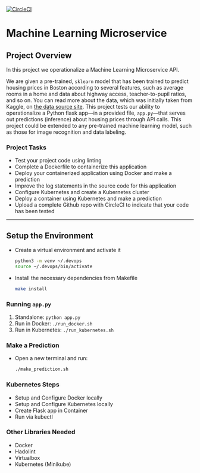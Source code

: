 [![CircleCI](https://circleci.com/gh/myersstephen/ml-microservice-container-kubernetes/tree/master.svg?style=svg)](https://circleci.com/gh/myersstephen/ml-microservice-container-kubernetes/tree/master)

# Machine Learning Microservice

## Project Overview

In this project we operationalize a Machine Learning Microservice API.

We are given a pre-trained, `sklearn` model that has been trained to predict housing prices in Boston according to several features, such as average rooms in a home and data about highway access, teacher-to-pupil ratios, and so on. You can read more about the data, which was initially taken from Kaggle, on [the data source site](https://www.kaggle.com/c/boston-housing). This project tests our ability to operationalize a Python flask app—in a provided file, `app.py`—that serves out predictions (inference) about housing prices through API calls. This project could be extended to any pre-trained machine learning model, such as those for image recognition and data labeling.

### Project Tasks

- Test your project code using linting
- Complete a Dockerfile to containerize this application
- Deploy your containerized application using Docker and make a prediction
- Improve the log statements in the source code for this application
- Configure Kubernetes and create a Kubernetes cluster
- Deploy a container using Kubernetes and make a prediction
- Upload a complete Github repo with CircleCI to indicate that your code has been tested

---

## Setup the Environment

- Create a virtual environment and activate it

  ```bash
  python3 -m venv ~/.devops
  source ~/.devops/bin/activate
  ```

- Install the necessary dependencies from Makefile

  ```bash
  make install
  ```

### Running `app.py`

1. Standalone: `python app.py`
2. Run in Docker: `./run_docker.sh`
3. Run in Kubernetes: `./run_kubernetes.sh`

### Make a Prediction

- Open a new terminal and run:

  ```bash
  ./make_prediction.sh
  ```

### Kubernetes Steps

- Setup and Configure Docker locally
- Setup and Configure Kubernetes locally
- Create Flask app in Container
- Run via kubectl

### Other Libraries Needed

- Docker
- Hadolint
- Virtualbox
- Kubernetes (Minikube)
